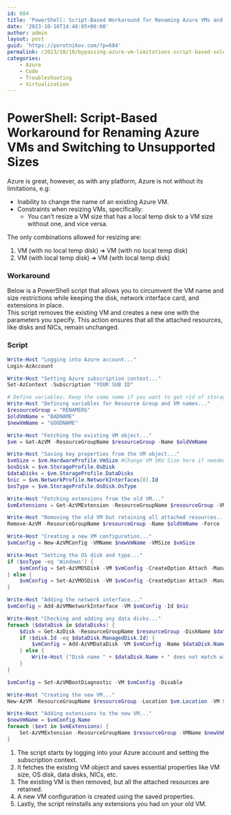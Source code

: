 ```yaml
---
id: 684
title: 'PowerShell: Script-Based Workaround for Renaming Azure VMs and Switching to Unsupported Sizes'
date: '2023-10-10T14:48:05+00:00'
author: admin
layout: post
guid: 'https://porotnikov.com/?p=684'
permalink: /2023/10/10/bypassing-azure-vm-limitations-script-based-solution/
categories:
    - Azure
    - Code
    - Troubleshooting
    - Virtualization
---
```

# PowerShell: Script-Based Workaround for Renaming Azure VMs and Switching to Unsupported Sizes

Azure is great, however, as with any platform, Azure is not without its limitations, e.g:

- Inability to change the name of an existing Azure VM.
- Constraints when resizing VMs, specifically: 
    - You can’t resize a VM size that has a local temp disk to a VM size without one, and vice versa.

The only combinations allowed for resizing are:

1. VM (with no local temp disk) ➔ VM (with no local temp disk)
2. VM (with local temp disk) ➔ VM (with local temp disk)

### Workaround

Below is a PowerShell script that allows you to circumvent the VM name and size restrictions while keeping the disk, network interface card, and extensions in place.  
This script removes the existing VM and creates a new one with the parameters you specify. This action ensures that all the attached resources, like disks and NICs, remain unchanged.

### Script

```powershell
Write-Host "Logging into Azure account..."
Login-AzAccount

Write-Host "Setting Azure subscription context..."
Set-AzContext -Subscription "YOUR SUB ID"

# Define variables. Keep the same name if you want to get rid of storage profile reference in VM view, or just change VM size, e.g. VM (with no local temp disk) -> VM (with local temp disk).
Write-Host "Defining variables for Resource Group and VM names..."
$resourceGroup = "RENAMERG"
$oldVmName = "BADNAME"
$newVmName = "GOODNAME"

Write-Host "Fetching the existing VM object..."
$vm = Get-AzVM -ResourceGroupName $resourceGroup -Name $oldVmName

Write-Host "Saving key properties from the VM object..."
$vmSize = $vm.HardwareProfile.VmSize #Change VM SKU Size here if needed, e.g Standard_B2ms
$osDisk = $vm.StorageProfile.OsDisk
$dataDisks = $vm.StorageProfile.DataDisks
$nic = $vm.NetworkProfile.NetworkInterfaces[0].Id
$osType = $vm.StorageProfile.OsDisk.OsType

Write-Host "Fetching extensions from the old VM..."
$vmExtensions = Get-AzVMExtension -ResourceGroupName $resourceGroup -VMName $oldVmName

Write-Host "Removing the old VM but retaining all attached resources..."
Remove-AzVM -ResourceGroupName $resourceGroup -Name $oldVmName -Force

Write-Host "Creating a new VM configuration..."
$vmConfig = New-AzVMConfig -VMName $newVmName -VMSize $vmSize

Write-Host "Setting the OS disk and type..."
if ($osType -eq 'Windows') {
    $vmConfig = Set-AzVMOSDisk -VM $vmConfig -CreateOption Attach -ManagedDiskId $osDisk.ManagedDisk.Id -Name $osDisk.Name -Windows
} else {
    $vmConfig = Set-AzVMOSDisk -VM $vmConfig -CreateOption Attach -ManagedDiskId $osDisk.ManagedDisk.Id -Name $osDisk.Name -Linux
}

Write-Host "Adding the network interface..."
$vmConfig = Add-AzVMNetworkInterface -VM $vmConfig -Id $nic

Write-Host "Checking and adding any data disks..."
foreach ($dataDisk in $dataDisks) {
    $disk = Get-AzDisk -ResourceGroupName $resourceGroup -DiskName $dataDisk.Name
    if ($disk.Id -eq $dataDisk.ManagedDisk.Id) {
        $vmConfig = Add-AzVMDataDisk -VM $vmConfig -Name $dataDisk.Name -ManagedDiskId $dataDisk.ManagedDisk.Id -Caching $dataDisk.Caching -Lun $dataDisk.Lun -DiskSizeInGB $dataDisk.DiskSizeGB -CreateOption Attach
    } else {
        Write-Host ("Disk name " + $dataDisk.Name + " does not match with given managed disk ID.")
    }
}

$vmConfig = Set-AzVMBootDiagnostic -VM $vmConfig -Disable

Write-Host "Creating the new VM..."
New-AzVM -ResourceGroupName $resourceGroup -Location $vm.Location -VM $vmConfig

Write-Host "Adding extensions to the new VM..."
$newVmName = $vmConfig.Name
foreach ($ext in $vmExtensions) {
    Set-AzVMExtension -ResourceGroupName $resourceGroup -VMName $newVmName -Name $ext.Name -Publisher $ext.Publisher -ExtensionType $ext.ExtensionType -TypeHandlerVersion $ext.TypeHandlerVersion -Settings $ext.Settings
}
```

1. The script starts by logging into your Azure account and setting the subscription context.
2. It fetches the existing VM object and saves essential properties like VM size, OS disk, data disks, NICs, etc.
3. The existing VM is then removed, but all the attached resources are retained.
4. A new VM configuration is created using the saved properties.
5. Lastly, the script reinstalls any extensions you had on your old VM.
